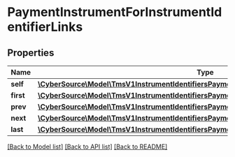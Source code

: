 # PaymentInstrumentForInstrumentIdentifierLinks

## Properties
Name | Type | Description | Notes
------------ | ------------- | ------------- | -------------
**self** | [**\CyberSource\Model\TmsV1InstrumentIdentifiersPaymentInstrumentsGet200ResponseLinksSelf**](TmsV1InstrumentIdentifiersPaymentInstrumentsGet200ResponseLinksSelf.md) |  | [optional] 
**first** | [**\CyberSource\Model\TmsV1InstrumentIdentifiersPaymentInstrumentsGet200ResponseLinksFirst**](TmsV1InstrumentIdentifiersPaymentInstrumentsGet200ResponseLinksFirst.md) |  | [optional] 
**prev** | [**\CyberSource\Model\TmsV1InstrumentIdentifiersPaymentInstrumentsGet200ResponseLinksPrev**](TmsV1InstrumentIdentifiersPaymentInstrumentsGet200ResponseLinksPrev.md) |  | [optional] 
**next** | [**\CyberSource\Model\TmsV1InstrumentIdentifiersPaymentInstrumentsGet200ResponseLinksNext**](TmsV1InstrumentIdentifiersPaymentInstrumentsGet200ResponseLinksNext.md) |  | [optional] 
**last** | [**\CyberSource\Model\TmsV1InstrumentIdentifiersPaymentInstrumentsGet200ResponseLinksLast**](TmsV1InstrumentIdentifiersPaymentInstrumentsGet200ResponseLinksLast.md) |  | [optional] 

[[Back to Model list]](../README.md#documentation-for-models) [[Back to API list]](../README.md#documentation-for-api-endpoints) [[Back to README]](../README.md)


